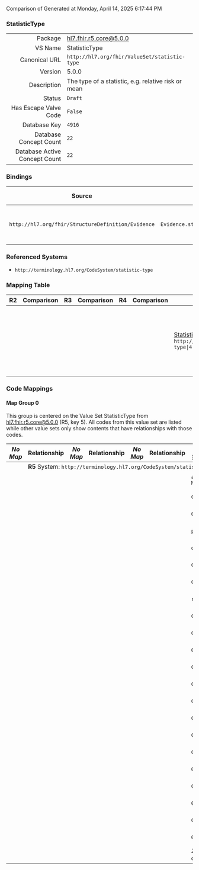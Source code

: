 Comparison of 
Generated at Monday, April 14, 2025 6:17:44 PM

### StatisticType

|      |     |
| ---: | --- |
| Package | hl7.fhir.r5.core@5.0.0 |
| VS Name | StatisticType |
| Canonical URL | `http://hl7.org/fhir/ValueSet/statistic-type` |
| Version | 5.0.0 |
| Description | The type of a statistic, e.g. relative risk or mean |
| Status | `Draft` |
| Has Escape Valve Code | `False` |
| Database Key | `4916` |
| Database Concept Count | `22` |
| Database Active Concept Count | `22` |
### Bindings

| Source | Element | Binding | Strength | Element Short |
| ------ | ------- | ------- | -------- | ------------- |
| `http://hl7.org/fhir/StructureDefinition/Evidence` | `Evidence.statistic.statisticType` | `http://hl7.org/fhir/ValueSet/statistic-type` | `Extensible` | Type of statistic, e.g., relative risk |

### Referenced Systems

* `http://terminology.hl7.org/CodeSystem/statistic-type`
### Mapping Table

| R2 | Comparison | R3 | Comparison | R4 | Comparison | R4B | Comparison | R5
| --- | --- | --- | --- | --- | --- | --- | --- | ---
| | | | | | | [StatisticType](/docs/R4B/ValueSets/StatisticType.md)<br/> `http://hl7.org/fhir/ValueSet/statistic-type\|4.3.0` | →→→→→→→<br/>``<br/>- DBKey: `883`<br/>- Reviewed: `n/a`<br/>- By: `n/a`<br/>- Identical: `False`<br/>→→→→→→→<hr/>←←←←←←←<br/>``<br/>- DBKey: `1144`<br/>- Reviewed: `n/a`<br/>- By: `n/a`<br/>- Identical: `False`<br/>←←←←←←←| [StatisticType](/docs/R5/ValueSets/StatisticType.md)<br/> `http://hl7.org/fhir/ValueSet/statistic-type\|5.0.0` 

### Code Mappings


#### Map Group 0

This group is centered on the Value Set StatisticType from hl7.fhir.r5.core@5.0.0 (R5, key 5).
All codes from this value set are listed while other value sets only show contents that have relationships with those codes.

| *No Map* | Relationship | *No Map* | Relationship | *No Map* | Relationship | [R4B StatisticType](/docs/R4B/ValueSets/StatisticType.md)| Relationship | R5 StatisticType
| --- | --- | --- | --- | --- | --- | --- | --- | ---
| <td colspan="8">**R5** System: `http://terminology.hl7.org/CodeSystem/statistic-type`
| | | | | | | `absolute-MedianDiff`| _Equivalent_ <br/>(8201/10506)| **`absolute-MedianDiff`**
| | | | | | | `C25463`| _Equivalent_ <br/>(8191/10496)| **`C25463`**
| | | | | | | `0000301`| _Equivalent_ <br/>(8184/10489)| **`0000301`**
| | | | | | | `predictedRisk`| _Equivalent_ <br/>(8203/10508)| **`predictedRisk`**
| | | | | | | `descriptive`| _Equivalent_ <br/>(8202/10507)| **`descriptive`**
| | | | | | | `C93150`| _Equivalent_ <br/>(8199/10504)| **`C93150`**
| | | | | | | `C16726`| _Equivalent_ <br/>(8188/10493)| **`C16726`**
| | | | | | | `rate-ratio`| _Equivalent_ <br/>(8204/10509)| **`rate-ratio`**
| | | | | | | `C25564`| _Equivalent_ <br/>(8192/10497)| **`C25564`**
| | | | | | | `C53319`| _Equivalent_ <br/>(8196/10501)| **`C53319`**
| | | | | | | `0000457`| _Equivalent_ <br/>(8186/10491)| **`0000457`**
| | | | | | | `C28007`| _Equivalent_ <br/>(8194/10499)| **`C28007`**
| | | | | | | `C25570`| _Equivalent_ <br/>(8193/10498)| **`C25570`**
| | | | | | | `C16932`| _Equivalent_ <br/>(8189/10494)| **`C16932`**
| | | | | | | `C65172`| _Equivalent_ <br/>(8198/10503)| **`C65172`**
| | | | | | | `C17010`| _Equivalent_ <br/>(8190/10495)| **`C17010`**
| | | | | | | `C44256`| _Equivalent_ <br/>(8195/10500)| **`C44256`**
| | | | | | | `0000565`| _Equivalent_ <br/>(8187/10492)| **`0000565`**
| | | | | | | `C93152`| _Equivalent_ <br/>(8200/10505)| **`C93152`**
| | | | | | | `0000424`| _Equivalent_ <br/>(8185/10490)| **`0000424`**
| | | | | | | `C65171`| _Equivalent_ <br/>(8197/10502)| **`C65171`**
| | | | | | | `0000100`| _Equivalent_ <br/>(8183/10488)| **`0000100`**
| | | | | | | *22 of 22 codes used* | | *22 of 22 codes used* 

